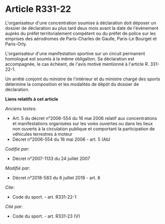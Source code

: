 # Article R331-22

L'organisateur d'une concentration soumise à déclaration doit déposer un dossier de déclaration au plus tard deux mois avant
la date de l'événement auprès du préfet territorialement compétent ou du préfet de police sur les emprises des aérodromes de
Paris-Charles de Gaulle, Paris-Le Bourget et Paris-Orly.

L'organisateur d'une manifestation sportive sur un circuit permanent homologué est soumis à la même obligation. Sa
déclaration est accompagnée, le cas échéant, de l'avis motivé mentionné à l'article R. 331-22-1.

Un arrêté conjoint du ministre de l'intérieur et du ministre chargé des sports détermine la composition et les modalités de
dépôt du dossier de déclaration.

**Liens relatifs à cet article**

_Anciens textes_:

  - Art. 5 du décret n°2006-554 du 16 mai 2006 relatif aux concentrations et manifestations organisées sur les voies ouvertes ou dans les lieux non ouverts à la circulation publique et comportant la participation de véhicules terrestres à moteur
  - Décret n°2006-554 du 16 mai 2006 - art. 5 (Ab)

_Codifié par_:

  - Décret n°2007-1133 du 24 juillet 2007

_Modifié par_:

  - Décret n°2018-583 du 6 juillet 2018 - art. 8

_Cite_:

  - Code du sport. - art. R331-22-1

_Cité par_:

  - Code du sport. - art. R331-23 (V)

